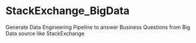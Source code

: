 # StackExchange_BigData
Generate Data Engineering Pipeline to answer Business Questions from Big Data source like StackExchange
